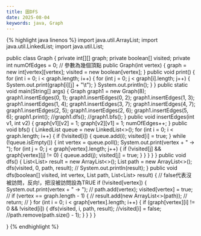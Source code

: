 ```yaml
---
title: 圖DFS
date: 2025-08-04
keywords: java, Graph
---
```


{% highlight java linenos %}
import java.util.ArrayList;
import java.util.LinkedList;
import java.util.List;

public class Graph {
  private int[][] graph;
  private boolean[] visited;
  private int numOfEdges = 0;
  // 參數為幾個頂點
  public Graph(int vertex) {
    graph = new int[vertex][vertex];
    visited = new boolean[vertex];
  }
  public void print() {
    for (int i = 0; i < graph.length; i++) {
      for (int j = 0; j < graph[i].length; j++) {
        System.out.print(graph[i][j] + "\t");
      }
      System.out.println();
    }
  }
  public static void main(String[] args) {
    Graph graph1 = new Graph(8);
    graph1.insertEdges(0, 1);
    graph1.insertEdges(0, 2);
    graph1.insertEdges(1, 3);
    graph1.insertEdges(1, 4);
    graph1.insertEdges(3, 7);
    graph1.insertEdges(4, 7);
    graph1.insertEdges(2, 5);
    graph1.insertEdges(2, 6);
    graph1.insertEdges(5, 6);
    graph1.print();
    //graph1.dfs();
    //graph1.bfs();
  }
  public void insertEdges(int v1, int v2) {
    graph[v1][v2] = 1;
    graph[v2][v1] = 1;
    numOfEdges++;
  }
  public void bfs() {
    LinkedList<Integer> queue = new LinkedList<>();
    for (int i = 0; i < graph.length; i++) {
      if (!visited[i]) {
        queue.add(i);
        visited[i] = true;
      }
      while (!queue.isEmpty()) {
        int vertex = queue.poll();
        System.out.print(vertex + " -> ");
        for (int j = 0; j < graph[vertex].length; j++) {
          if (!visited[j] && graph[vertex][j] != 0) {
            queue.add(j);
            visited[j] = true;
          }
        }
      }
    }
  }
  public void dfs() {
    List<List<Integer>> result = new ArrayList<>();
    List<Integer> path = new ArrayList<>();
    dfs(visited, 0, path, result);
//    System.out.println(result);
  }
  public void dfs(boolean[] visited, int vertex, List<Integer> path, List<List<Integer>> result) {
    // false代表沒被訪問，反向!，把沒被訪問設為TRUE
    if (!visited[vertex]) {
      System.out.print(vertex + " -> ");
//      path.add(vertex);
      visited[vertex] = true;
//      if (vertex == graph.length - 1) {
//        result.add(new ArrayList<>(path));
//        return;
//      }
      for (int i = 0; i < graph[vertex].length; i++) {
        if (graph[vertex][i] != 0 && !visited[i]) {
          dfs(visited, i, path, result);
          //visited[i] = false;
          //path.remove(path.size() - 1);
        }
      }
    }
  }

}
{% endhighlight %}